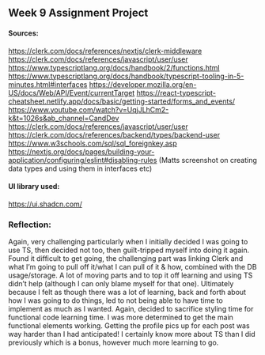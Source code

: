 ## Week 9 Assignment Project

#### Sources:

https://clerk.com/docs/references/nextjs/clerk-middleware
https://clerk.com/docs/references/javascript/user/user
https://www.typescriptlang.org/docs/handbook/2/functions.html
https://www.typescriptlang.org/docs/handbook/typescript-tooling-in-5-minutes.html#interfaces
https://developer.mozilla.org/en-US/docs/Web/API/Event/currentTarget
https://react-typescript-cheatsheet.netlify.app/docs/basic/getting-started/forms_and_events/
https://www.youtube.com/watch?v=UqjJLhCm2-k&t=1026s&ab_channel=CandDev
https://clerk.com/docs/references/javascript/user/user
https://clerk.com/docs/references/backend/types/backend-user
https://www.w3schools.com/sql/sql_foreignkey.asp
https://nextjs.org/docs/pages/building-your-application/configuring/eslint#disabling-rules
(Matts screenshot on creating data types and using them in interfaces etc)

#### UI library used:

https://ui.shadcn.com/

### Reflection:

Again, very challenging particularly when I initially decided I was going to use TS, then decided not too, then guilt-tripped myself into doing it again. Found it difficult to get going, the challenging part was linking Clerk and what I’m going to pull off it/what I can pull of it & how, combined with the DB usage/storage. A lot of moving parts and to top it off learning and using TS didn’t help (although I can only blame myself for that one).
Ultimately because I felt as though there was a lot of learning, back and forth about how I was going to do things, led to not being able to have time to implement as much as I wanted. Again, decided to sacrifice styling time for functional code learning time.
I was more determined to get the main functional elements working. Getting the profile pics up for each post was way harder than I had anticipated!
I certainly know more about TS than I did previously which is a bonus, however much more learning to go.
